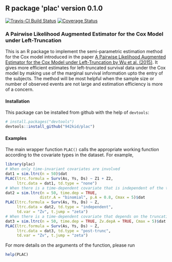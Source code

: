 ## R package 'plac' version 0.1.0

[![Travis-CI Build Status](https://travis-ci.org/942kid/plac.svg?branch=master)](https://travis-ci.org/942kid/plac)
[![Coverage Status](https://img.shields.io/codecov/c/github/942kid/plac/master.svg)](https://codecov.io/github/942kid/plac?branch=master)

### A Pairwise Likelihood Augmented Estimator for the Cox Model under Left-Truncation 

This is an R package to implement the semi-parametric estimation method for the Cox model introduced in the paper [<it>A Pairwise Likelihood Augmented Estimator for the Cox Model under Left-Truncation</it> by Wu et al. (2015)](http://biostats.bepress.com/umichbiostat/paper118/).
It gives more efficient estimates for left-truncated survival data under the Cox model by making use of the marginal survival information upto the entry of the subjects.
The method will be most helpful when the sample size or number of observed events are not large and estimation efficiency is more of a concern.

####  Installation 

This package can be installed from github with the help of `devtools`:

```R
# install.packages("devtools")
devtools::install_github("942kid/plac")
```

#### Examples

The main wrapper function `PLAC()` calls the appropriate working function according to the covariate types in the dataset. For example,

```R
library(plac)
# When only time-invariant covariates are involved
dat1 = sim.ltrc(n = 50)$dat
PLAC(ltrc.formula = Surv(As, Ys, Ds) ~ Z1 + Z2,
     ltrc.data = dat1, td.type = "none")
# When there is a time-dependent covariate that is independent of the truncation time
dat2 = sim.ltrc(n = 50, time.dep = TRUE,
               distr.A = "binomial", p.A = 0.8, Cmax = 5)$dat
PLAC(ltrc.formula = Surv(As, Ys, Ds) ~ Z,
     ltrc.data = dat2, td.type = "independent",
     td.var = "Zv", t.jump = "zeta")
# When there is a time-dependent covariate that depends on the truncation time
dat3 = sim.ltrc(n = 50, time.dep = TRUE, Zv.depA = TRUE, Cmax = 5)$dat
PLAC(ltrc.formula = Surv(As, Ys, Ds) ~ Z,
     ltrc.data = dat3, td.type = "post-trunc",
     td.var = "Zv", t.jump = "zeta")
```

For more details on the arguments of the function, please run

```R
help(PLAC)
```
